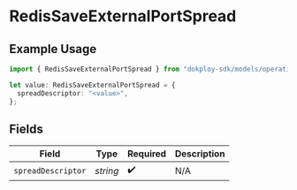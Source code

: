 # RedisSaveExternalPortSpread

## Example Usage

```typescript
import { RedisSaveExternalPortSpread } from "dokploy-sdk/models/operations";

let value: RedisSaveExternalPortSpread = {
  spreadDescriptor: "<value>",
};
```

## Fields

| Field              | Type               | Required           | Description        |
| ------------------ | ------------------ | ------------------ | ------------------ |
| `spreadDescriptor` | *string*           | :heavy_check_mark: | N/A                |